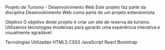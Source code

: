 Projeto de Turismo - Desenvolvimento Web
Este projeto faz parte da disciplina Desenvolvimento Web como parte de um projeto extensionista.

Objetivo
O objetivo deste projeto é criar um site de reserva de turismo. Utilizamos tecnologias modernas para garantir uma experiência interativa e visualmente agradável.

Tecnologias Utilizadas
HTML5
CSS3
JavaScript
React
Bootstrap
